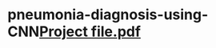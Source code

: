 # pneumonia-diagnosis-using-CNN[Project file.pdf](https://github.com/prakashpalani2000/pneumonia-diagnosis-using-CNN/files/10013554/Project.file.pdf)
